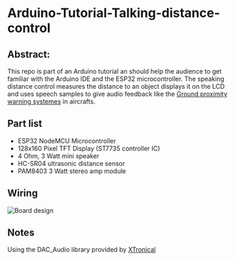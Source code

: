 # Arduino-Tutorial-Talking-distance-control

## Abstract:
This repo is part of an Arduino tutorial an should help the audience to get familiar with the Arduino IDE and the ESP32 microcontroller.
The speaking distance control measures the distance to an object displays it on the LCD and uses speech samples to give audio feedback like the [Ground proximity warning systemes](https://en.wikipedia.org/wiki/Ground_proximity_warning_system) in aircrafts.

## Part list
* ESP32 NodeMCU Microcontroller
* 128x160 Pixel TFT Display (ST7735 controller IC)
* 4 Ohm, 3 Watt mini speaker
* HC-SR04 ultrasonic distance sensor
* PAM8403 3 Watt stereo amp module

## Wiring
![Board design](https://github.com/mlaber/Arduino-tutorial-speaking-distance-control/blob/main/speaking-distance_Steckplatine.png)


## Notes
Using the DAC_Audio library provided by [XTronical](https://www.xtronical.com/the-dacaudio-library-download-and-installation/)
